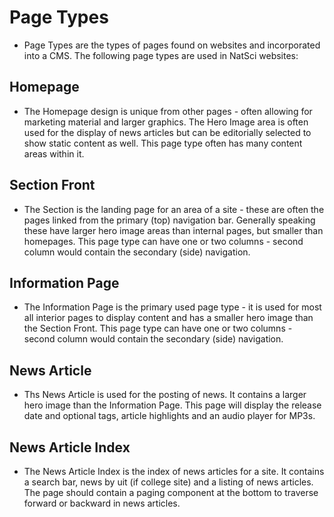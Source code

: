# Page Types
* Page Types are the types of pages found on websites and incorporated into a CMS. The following page types are used in NatSci websites:

## Homepage
* The Homepage design is unique from other pages - often allowing for marketing material and larger graphics. The Hero Image area is often used for the display of news articles but can be editorially selected to show static content as well. This page type often has many content areas within it.

## Section Front
* The Section is the landing page for an area of a site - these are often the pages linked from the primary (top) navigation bar. Generally speaking these have larger hero image areas than internal pages, but smaller than homepages. This page type can have one or two columns - second column would contain the secondary (side) navigation.

## Information Page
* The Information Page is the primary used page type - it is used for most all interior pages to display content and has a smaller hero image than the Section Front. This page type can have one or two columns - second column would contain the secondary (side) navigation.

## News Article
* Ths News Article is used for the posting of news. It contains a larger hero image than the Information Page. This page will display the release date and optional tags, article highlights and an audio player for MP3s.

## News Article Index
* The News Article Index is the index of news articles for a site. It contains a search bar, news by uit (if college site) and a listing of news articles. The page should contain a paging component at the bottom to traverse forward or backward in news articles.